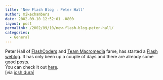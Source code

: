 ```yaml
---
title: 'New Flash Blog : Peter Hall'
author: mikechambers
date: 2002-09-10 12:52:01 -0800
layout: post
permalink: /2002/09/10/new-flash-blog-peter-hall/
categories:
  - General
---
```



Peter Hall of [FlashCoders][1] and [Team Macromedia][2] fame, has started a [Flash weblog][3]. It has only been up a couple of days and there are already some good posts.  
You can check it out [here][3].  
[via [josh dura][4]]

 [1]: http://chattyfig.figleaf.com
 [2]: http://www.macromedia.com/support/forums/team_macromedia/index.html
 [3]: http://www.peterjoel.com/blog/
 [4]: http://www.joshdura.com/archives/000110.html